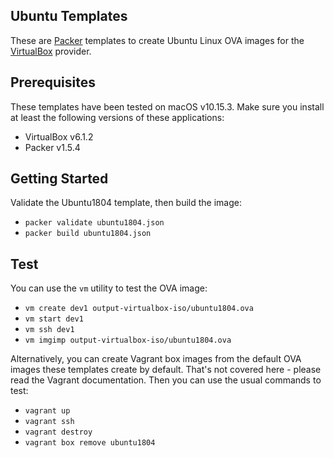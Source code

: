 ## Ubuntu Templates

These are [Packer](http://www.packer.io/) templates to create Ubuntu Linux OVA images for the [VirtualBox](https://www.virtualbox.org/) provider.

## Prerequisites
These templates have been tested on macOS v10.15.3. Make sure you install at least the following versions of these applications:
  * VirtualBox v6.1.2
  * Packer v1.5.4

## Getting Started
Validate the Ubuntu1804 template, then build the image:
  * `packer validate ubuntu1804.json`
  * `packer build ubuntu1804.json`

## Test
You can use the `vm` utility to test the OVA image:
  * `vm create dev1 output-virtualbox-iso/ubuntu1804.ova`
  * `vm start dev1`
  * `vm ssh dev1`
  * `vm imgimp output-virtualbox-iso/ubuntu1804.ova`

Alternatively, you can create Vagrant box images from the default OVA images these templates create by default. That's not covered here - please read the Vagrant documentation. Then you can use the usual commands to test:
  * `vagrant up`
  * `vagrant ssh`
  * `vagrant destroy`
  * `vagrant box remove ubuntu1804`


